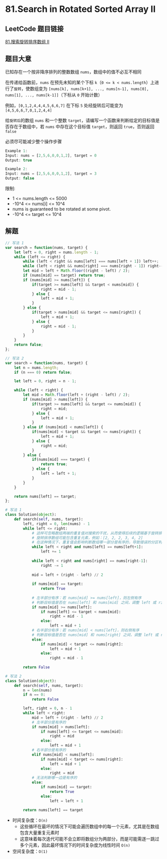 # 81.Search in Rotated Sorted Array II

## LeetCode 题目链接

[81.搜索旋转排序数组 II](https://leetcode.cn/problems/search-in-rotated-sorted-array-ii/)

## 题目大意

已知存在一个按非降序排列的整数数组 `nums`，数组中的值不必互不相同

在传递给函数前，`nums` 在预先未知的某个下标 `k`（`0 <= k < nums.length`）上进行了`旋转`，使数组变为 `[nums[k], nums[k+1], ..., nums[n-1], nums[0], nums[1], ..., nums[k-1]]`（下标从 `0` 开始计数）

例如，`[0,1,2,4,4,4,5,6,6,7]` 在下标 `5` 处经旋转后可能变为 `[4,5,6,6,7,0,1,2,4,4]` 

给`旋转后`的数组 `nums` 和一个整数 `target`，请编写一个函数来判断给定的目标值是否存在于数组中，若 `nums` 中存在这个目标值 `target`，则返回 `true`，否则返回 `false` 

必须尽可能减少整个操作步骤

```js
Example 1:
Input: nums = [2,5,6,0,0,1,2], target = 0
Output: true

Example 2:
Input: nums = [2,5,6,0,0,1,2], target = 3
Output: false
```

限制:
- 1 <= nums.length <= 5000
- -10^4 <= nums[i] <= 10^4
- nums is guaranteed to be rotated at some pivot.
- -10^4 <= target <= 10^4

## 解题

```js
// 写法 1
var search = function(nums, target) {
    let left = 0, right = nums.length - 1;
    while (left <= right) {
        while (left < right && nums[left] === nums[left + 1]) left++;
        while (left < right && nums[right] === nums[right - 1]) right--;
        let mid = left + Math.floor((right - left) / 2);
        if (nums[mid] == target) return true;
        if (nums[mid] >= nums[left]) {
            if(target >= nums[left] && target < nums[mid]) {
                right = mid - 1;
            } else {
                left = mid + 1;
            }
        } else {
            if(target > nums[mid] && target <= nums[right]) {
                left = mid + 1;
            } else {
                right = mid - 1;
            }
        }
    }
    return false;
};

// 写法 2
var search = function(nums, target) {
    let n = nums.length;
    if (n === 0) return false;

    let left = 0, right = n - 1;

    while (left < right) {
        let mid = Math.floor(left + (right - left) / 2);
        if (nums[mid] > nums[left]) {
            if(target >= nums[left] && target <= nums[mid]) {
                right = mid;
            } else {
                left = mid + 1;
            }
        } else if (nums[mid] < nums[left]) {
            if(nums[mid] < target && target <= nums[right]) {
                left = mid + 1;
            } else {
                right = mid;
            }
        } else {
            if(nums[mid] === target) {
                return true;
            } else {
                left = left + 1;
            }
        }
    }

    return nums[left] == target;
};
```
```python
# 写法 1
class Solution(object):
    def search(self, nums, target):
        left, right = 0, len(nums) - 1
        while left <= right:
            # 这样可忽略数组两端的重复值对搜索的干扰，从而使得后续的逻辑基于旋转排序数组的性质仍然有效
            # 旋转排序数组可能包含重复元素，例如：[2, 2, 2, 3, 4, 2]
            # 在这种情况下，重复值会影响判断数组哪一部分是有序的，导致错误的分区判断
            while left < right and nums[left] == nums[left+1]:
                left += 1
            
            while left < right and nums[right] == nums[right-1]:
                right -= 1
            
            mid = left + (right - left) // 2
            
            if nums[mid] == target:
                return True
            
            # 左半部分有序：若 nums[mid] >= nums[left]，则左侧有序
            # 判断目标值是否在 nums[left] 和 nums[mid] 之间，调整 left 或 right
            if nums[mid] >= nums[left]:
                if nums[left] <= target < nums[mid]:
                    right = mid - 1
                else:
                    left = mid + 1
            # 右半部分有序：若 nums[mid] < nums[left]，则右侧有序
            # 判断目标值是否在 nums[mid] 和 nums[right] 之间，调整 left 或 right
            else:
                if nums[mid] < target <= nums[right]:
                    left = mid + 1
                else:
                    right = mid - 1
        
        return False

# 写法 2
class Solution(object):
    def search(self, nums, target):
        n = len(nums)
        if n == 0:
            return False

        left, right = 0, n - 1
        while left < right:
            mid = left + (right - left) // 2
            # 左半部分是有序的
            if nums[mid] > nums[left]:
                if nums[left] <= target <= nums[mid]:
                    right = mid
                else:
                    left = mid + 1
            # 右半部分是有序的
            elif nums[mid] < nums[left]:
                if nums[mid] < target <= nums[right]:
                    left = mid + 1
                else: 
                    right = mid
            # 无法判断哪一边是有序的
            else:
                if nums[mid] == target:
                    return True
                else:
                    left = left + 1
        
        return nums[left] == target
```

- 时间复杂度：`O(n)`
  - 这些循环在最坏的情况下可能会遍历数组中的每一个元素，尤其是在数组包含大量重复元素时
  - 这意味着每次迭代可能不会立即将数组分为两部分，而是可能需逐一跳过多个元素，因此最坏情况下的时间复杂度为线性时间 `O(n)`
- 空间复杂度：`O(1)`